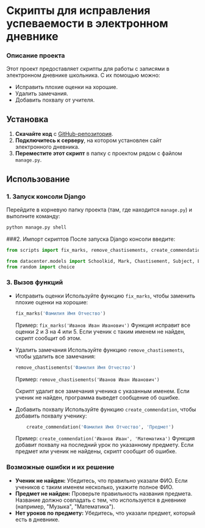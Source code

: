 # Скрипты для исправления успеваемости в электронном дневнике

### Описание проекта
Этот проект предоставляет скрипты для работы с записями в электронном дневнике школьника. С их помощью можно:
- Исправить плохие оценки на хорошие.
- Удалить замечания.
- Добавить похвалу от учителя.

## Установка

1. **Скачайте код** с [GitHub-репозитория](https://github.com/devmanorg/e-diary.git).
2. **Подключитесь к серверу**, на котором установлен сайт электронного дневника.
3. **Переместите этот скрипт** в папку с проектом рядом с файлом `manage.py`.

## Использование

### 1. Запуск консоли Django
Перейдите в корневую папку проекта (там, где находится `manage.py`) и выполните команду:
```python
python manage.py shell
```
###2. Импорт скриптов
После запуска Django консоли введите:
```python
from scripts import fix_marks, remove_chastisements, create_commendation

```
```python
from datacenter.models import Schoolkid, Mark, Chastisement, Subject, Lesson, Commendation
from random import choice
```
### 3. Вызов функций
* Исправить оценки
  Используйте функцию `fix_marks`, чтобы заменить плохие оценки на хорошие:
  ```python
  fix_marks('Фамилия Имя Отчество')
  ```
  Пример: `fix_marks('Иванов Иван Иванович')`
  Функция исправит все оценки 2 и 3 на 4 или 5. Если ученик с таким именем не найден, скрипт сообщит об этом.
  
* Удалить замечания
  Используйте функцию `remove_chastisements`, чтобы удалить все замечания:
  ```python
  remove_chastisements('Фамилия Имя Отчество')
  ```
  Пример: `remove_chastisements('Иванов Иван Иванович')`

  Скрипт удалит все замечания ученика с указанным именем. Если ученик не найден, программа выведет сообщение об ошибке.
  
* Добавить похвалу
  Используйте функцию `create_commendation`, чтобы добавить похвалу ученику:
  ```python
      create_commendation('Фамилия Имя Отчество', 'Предмет')
  ```
  Пример: `create_commendation('Иванов Иван', 'Математика')`
  Функция добавит похвалу на последний урок по указанному предмету. Если предмет или ученик не найдены, скрипт сообщит об ошибке.

### Возможные ошибки и их решение
* **Ученик не найден:** Убедитесь, что правильно указали ФИО. Если учеников с таким именем несколько, укажите полное ФИО.
* **Предмет не найден:** Проверьте правильность названия предмета. Название должно совпадать с тем, что используется в дневнике (например, "Музыка", "Математика").
* **Нет уроков по предмету:** Убедитесь, что указали предмет, который есть в дневнике.
